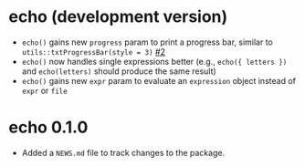 
# echo (development version)

* `echo()` gains new `progress` param to print a progress bar, similar to `utils::txtProgressBar(style = 3)` [#2](https://github.com/jmbarbone/echo/issues/2)
* `echo()` now handles single expressions better (e.g., `echo({ letters })` and `echo(letters)` should produce the same result)
* `echo()` gains new `expr` param to evaluate an `expression` object instead of `expr` or `file`

# echo 0.1.0

* Added a `NEWS.md` file to track changes to the package.
